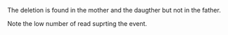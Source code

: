 The deletion is found in the mother and the daugther but not in the father. 

Note the low number of read suprting the event. 

